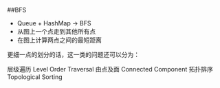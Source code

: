 ##BFS

- Queue + HashMap -> BFS
- 从图上一个点走到其他所有点
- 在图上计算两点之间的最短距离

更细一点的划分的话，这一类的问题还可以分为：

层级遍历 Level Order Traversal
由点及面 Connected Component
拓扑排序 Topological Sorting
